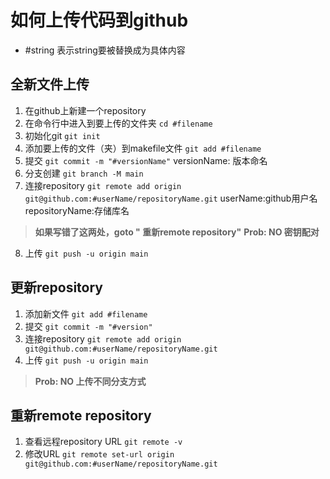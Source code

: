 # 如何上传代码到github
 - #string 表示string要被替换成为具体内容
## 全新文件上传
1. 在github上新建一个repository
2. 在命令行中进入到要上传的文件夹
`cd #filename`
3. 初始化git
`git init`
4. 添加要上传的文件（夹）到makefile文件
`git add #filename`
5. 提交
`git commit -m "#versionName"`
versionName: 版本命名
6. 分支创建
`git branch -M main`
7. 连接repository
`git remote add origin git@github.com:#userName/repositoryName.git`
userName:github用户名
repositoryName:存储库名
>**如果写错了这两处，goto " 重新remote repository"**
>**Prob: NO 密钥配对** 
8. 上传
`git push -u origin main`

## 更新repository
1. 添加新文件
`git add #filename`
2. 提交
`git commit -m "#version"`
3. 连接repository
`git remote add origin git@github.com:#userName/repositoryName.git`
4. 上传
`git push -u origin main`
>**Prob: NO 上传不同分支方式**

## 重新remote repository
1. 查看远程repository URL 
`git remote -v`
2. 修改URL
`git remote set-url origin git@github.com:#userName/repositoryName.git`

